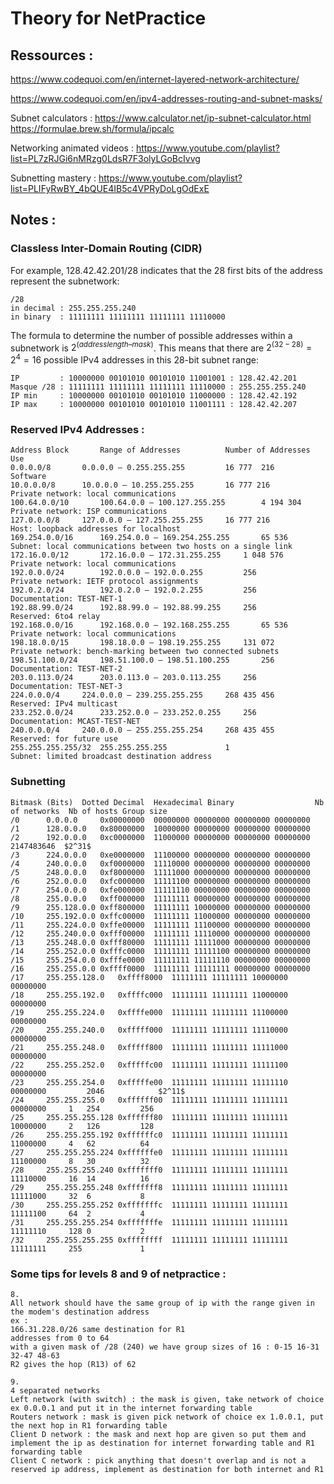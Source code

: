 # Theory for NetPractice

## Ressources : ##

https://www.codequoi.com/en/internet-layered-network-architecture/

https://www.codequoi.com/en/ipv4-addresses-routing-and-subnet-masks/

Subnet calculators : 
https://www.calculator.net/ip-subnet-calculator.html
https://formulae.brew.sh/formula/ipcalc

Networking animated videos : https://www.youtube.com/playlist?list=PL7zRJGi6nMRzg0LdsR7F3olyLGoBcIvvg

Subnetting mastery :
https://www.youtube.com/playlist?list=PLIFyRwBY_4bQUE4IB5c4VPRyDoLgOdExE

## Notes : ##


### Classless Inter-Domain Routing (CIDR)

For example, 128.42.42.201/28 indicates that the 28 first bits of the address represent the subnetwork:
```
/28
in decimal : 255.255.255.240
in binary  : 11111111 11111111 11111111 11110000
```
 The formula to determine the number of possible addresses within a subnetwork is $2^(address length – mask)$. 
 This means that there are $2^(32-28) = 2^4 = 16$ possible IPv4 addresses in this 28-bit subnet range:

```
IP         : 10000000 00101010 00101010 11001001 : 128.42.42.201
Masque /28 : 11111111 11111111 11111111 11110000 : 255.255.255.240
IP min     : 10000000 00101010 00101010 11000000 : 128.42.42.192
IP max     : 10000000 00101010 00101010 11001111 : 128.42.42.207
```

### Reserved IPv4 Addresses :
```
Address Block		Range of Addresses			Number of Addresses		Use
0.0.0.0/8		0.0.0.0 – 0.255.255.255			16 777 	216			Software
10.0.0.0/8		10.0.0.0 – 10.255.255.255		16 777 216			Private network: local communications
100.64.0.0/10		100.64.0.0 – 100.127.255.255		4 194 304			Private network: ISP communications
127.0.0.0/8		127.0.0.0 – 127.255.255.255		16 777 216			Host: loopback addresses for localhost
169.254.0.0/16		169.254.0.0 – 169.254.255.255		65 536				Subnet: local communications between two hosts on a single link
172.16.0.0/12		172.16.0.0 – 172.31.255.255		1 048 576			Private network: local communications
192.0.0.0/24		192.0.0.0 – 192.0.0.255			256				Private network: IETF protocol assignments
192.0.2.0/24		192.0.2.0 – 192.0.2.255			256				Documentation: TEST-NET-1
192.88.99.0/24		192.88.99.0 – 192.88.99.255		256				Reserved: 6to4 relay
192.168.0.0/16		192.168.0.0 – 192.168.255.255		65 536				Private network: local communications
198.18.0.0/15		198.18.0.0 – 198.19.255.255		131 072				Private network: bench-marking between two connected subnets
198.51.100.0/24		198.51.100.0 – 198.51.100.255		256				Documentation: TEST-NET-2
203.0.113.0/24		203.0.113.0 – 203.0.113.255		256				Documentation: TEST-NET-3
224.0.0.0/4		224.0.0.0 – 239.255.255.255		268 435 456			Reserved: IPv4 multicast
233.252.0.0/24		233.252.0.0 – 233.252.0.255		256				Documentation: MCAST-TEST-NET
240.0.0.0/4		240.0.0.0 – 255.255.255.254		268 435 455			Reserved: for future use
255.255.255.255/32	255.255.255.255				1				Subnet: limited broadcast destination address
```

### Subnetting
```
Bitmask (Bits)	Dotted Decimal	Hexadecimal	Binary					Nb of networks	Nb of hosts	Group size
/0		0.0.0.0		0x00000000	00000000 00000000 00000000 00000000							
/1		128.0.0.0	0x80000000	10000000 00000000 00000000 00000000										
/2		192.0.0.0	0xc0000000	11000000 00000000 00000000 00000000			2147483646	$2^31$	
/3		224.0.0.0	0xe0000000	11100000 00000000 00000000 00000000
/4		240.0.0.0	0xf0000000	11110000 00000000 00000000 00000000
/5		248.0.0.0	0xf8000000	11111000 00000000 00000000 00000000
/6		252.0.0.0	0xfc000000	11111100 00000000 00000000 00000000
/7		254.0.0.0	0xfe000000	11111110 00000000 00000000 00000000
/8		255.0.0.0	0xff000000	11111111 00000000 00000000 00000000
/9		255.128.0.0	0xff800000	11111111 10000000 00000000 00000000
/10		255.192.0.0	0xffc00000	11111111 11000000 00000000 00000000
/11		255.224.0.0	0xffe00000	11111111 11100000 00000000 00000000
/12		255.240.0.0	0xfff00000	11111111 11110000 00000000 00000000
/13		255.248.0.0	0xfff80000	11111111 11111000 00000000 00000000
/14		255.252.0.0	0xfffc0000	11111111 11111100 00000000 00000000
/15		255.254.0.0	0xfffe0000	11111111 11111110 00000000 00000000
/16		255.255.0.0	0xffff0000	11111111 11111111 00000000 00000000
/17		255.255.128.0	0xffff8000	11111111 11111111 10000000 00000000
/18		255.255.192.0	0xffffc000	11111111 11111111 11000000 00000000
/19		255.255.224.0	0xffffe000	11111111 11111111 11100000 00000000
/20		255.255.240.0	0xfffff000	11111111 11111111 11110000 00000000
/21		255.255.248.0	0xfffff800	11111111 11111111 11111000 00000000
/22		255.255.252.0	0xfffffc00	11111111 11111111 11111100 00000000
/23		255.255.254.0	0xfffffe00	11111111 11111111 11111110 00000000			2046			$2^11$
/24		255.255.255.0	0xffffff00	11111111 11111111 11111111 00000000		1	254			256
/25		255.255.255.128	0xffffff80	11111111 11111111 11111111 10000000		2	126			128
/26		255.255.255.192	0xffffffc0	11111111 11111111 11111111 11000000		4	62			64	
/27		255.255.255.224	0xffffffe0	11111111 11111111 11111111 11100000		8	30			32
/28		255.255.255.240	0xfffffff0	11111111 11111111 11111111 11110000		16	14			16
/29		255.255.255.248	0xfffffff8	11111111 11111111 11111111 11111000		32	6			8
/30		255.255.255.252	0xfffffffc	11111111 11111111 11111111 11111100		64	2			4
/31		255.255.255.254	0xfffffffe	11111111 11111111 11111111 11111110		128	0			2
/32		255.255.255.255	0xffffffff	11111111 11111111 11111111 11111111		255				1 
```

### Some tips for levels 8 and 9 of netpractice :


```
8. 
All network should have the same group of ip with the range given in the modem's destination address
ex :
166.31.228.0/26 same destination for R1
addresses from 0 to 64
with a given mask of /28 (240) we have group sizes of 16 : 0-15 16-31 32-47 48-63 
R2 gives the hop (R13) of 62
```

```
9. 
4 separated networks
Left network (with switch) : the mask is given, take network of choice ex 0.0.0.1 and put it in the internet forwarding table
Routers network : mask is given pick network of choice ex 1.0.0.1, put the next hop in R1 forwarding table
Client D network : the mask and next hop are given so put them and implement the ip as destination for internet forwarding table and R1 forwarding table
Client C network : pick anything that doesn't overlap and is not a reserved ip address, implement as destination for both internet and R1
